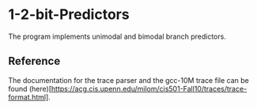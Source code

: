 # 1-2-bit-Predictors
The program implements unimodal and bimodal branch predictors.

## Reference
The documentation for the trace parser and the gcc-10M trace file can be found (here)[https://acg.cis.upenn.edu/milom/cis501-Fall10/traces/trace-format.html].
